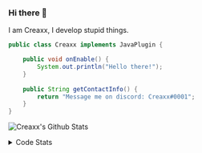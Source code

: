 ### Hi there 👋

I am Creaxx, I develop stupid things. 

```java
public class Creaxx implements JavaPlugin {

    public void onEnable() {
        System.out.println("Hello there!");
    }
    
    public String getContactInfo() {
        return "Message me on discord: Creaxx#0001";
    }
}
```

![Creaxx's Github Stats](https://github-readme-stats.vercel.app/api?username=CreaxxOG&show_icons=true&theme=dark&count_private=true)

<details>
  <summary>Code Stats</summary>

<!--START_SECTION:waka-->
![Code Time](http://img.shields.io/badge/Code%20Time-1%2C022%20hrs%2016%20mins-blue)

![Lines of code](https://img.shields.io/badge/From%20Hello%20World%20I%27ve%20Written-170%20lines%20of%20code-blue)

**🐱 My GitHub Data** 

> 🏆 874 Contributions in the Year 2022
 > 
> 📦 66.1 kB Used in GitHub's Storage 
 > 
> 🚫 Not Opted to Hire
 > 
> 📜 4 Public Repositories 
 > 
> 🔑 2 Private Repositories  
 > 
**I'm an Early 🐤** 

```text
🌞 Morning    40 commits     █░░░░░░░░░░░░░░░░░░░░░░░░   6.9% 
🌆 Daytime    283 commits    ████████████░░░░░░░░░░░░░   48.79% 
🌃 Evening    244 commits    ██████████░░░░░░░░░░░░░░░   42.07% 
🌙 Night      13 commits     ░░░░░░░░░░░░░░░░░░░░░░░░░   2.24%

```
📅 **I'm Most Productive on Saturday** 

```text
Monday       52 commits     ██░░░░░░░░░░░░░░░░░░░░░░░   8.97% 
Tuesday      60 commits     ██░░░░░░░░░░░░░░░░░░░░░░░   10.34% 
Wednesday    80 commits     ███░░░░░░░░░░░░░░░░░░░░░░   13.79% 
Thursday     81 commits     ███░░░░░░░░░░░░░░░░░░░░░░   13.97% 
Friday       51 commits     ██░░░░░░░░░░░░░░░░░░░░░░░   8.79% 
Saturday     169 commits    ███████░░░░░░░░░░░░░░░░░░   29.14% 
Sunday       87 commits     ███░░░░░░░░░░░░░░░░░░░░░░   15.0%

```


📊 **This Week I Spent My Time On** 

```text
💬 Programming Languages: 
Java                     15 hrs 53 mins      ████████████████████████░   96.86% 
XML                      14 mins             ░░░░░░░░░░░░░░░░░░░░░░░░░   1.51% 
Kotlin                   9 mins              ░░░░░░░░░░░░░░░░░░░░░░░░░   0.92% 
YAML                     5 mins              ░░░░░░░░░░░░░░░░░░░░░░░░░   0.52% 
Gradle                   1 min               ░░░░░░░░░░░░░░░░░░░░░░░░░   0.11%

🔥 Editors: 
IntelliJ                 16 hrs 24 mins      █████████████████████████   100.0%

```

**I Mostly Code in Java** 

```text
Java                     6 repos             ███████████████░░░░░░░░░░   60.0% 
Kotlin                   3 repos             ███████░░░░░░░░░░░░░░░░░░   30.0% 
EJS                      1 repo              ██░░░░░░░░░░░░░░░░░░░░░░░   10.0%

```



 Last Updated on 14/12/2022 01:43:12 UTC
<!--END_SECTION:waka-->
</details>
